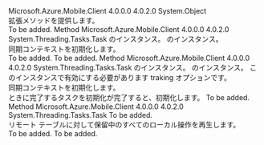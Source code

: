 <Type Name="MobileServiceSyncContextExtensions" FullName="Microsoft.WindowsAzure.MobileServices.MobileServiceSyncContextExtensions">
  <TypeSignature Language="C#" Value="public static class MobileServiceSyncContextExtensions" />
  <TypeSignature Language="ILAsm" Value=".class public auto ansi abstract sealed beforefieldinit MobileServiceSyncContextExtensions extends System.Object" />
  <TypeSignature Language="DocId" Value="T:Microsoft.WindowsAzure.MobileServices.MobileServiceSyncContextExtensions" />
  <TypeSignature Language="VB.NET" Value="Public Module MobileServiceSyncContextExtensions" />
  <TypeSignature Language="F#" Value="type MobileServiceSyncContextExtensions = class" />
  <AssemblyInfo>
    <AssemblyName>Microsoft.Azure.Mobile.Client</AssemblyName>
    <AssemblyVersion>4.0.0.0</AssemblyVersion>
    <AssemblyVersion>4.0.2.0</AssemblyVersion>
  </AssemblyInfo>
  <Base>
    <BaseTypeName>System.Object</BaseTypeName>
  </Base>
  <Interfaces />
  <Docs>
    <summary>
            拡張メソッドを提供します。<see cref="T:Microsoft.WindowsAzure.MobileServices.Sync.IMobileServiceSyncContext" /></summary>
    <remarks>To be added.</remarks>
  </Docs>
  <Members>
    <Member MemberName="InitializeAsync">
      <MemberSignature Language="C#" Value="public static System.Threading.Tasks.Task InitializeAsync (this Microsoft.WindowsAzure.MobileServices.Sync.IMobileServiceSyncContext context, Microsoft.WindowsAzure.MobileServices.Sync.IMobileServiceLocalStore store);" />
      <MemberSignature Language="ILAsm" Value=".method public static hidebysig class System.Threading.Tasks.Task InitializeAsync(class Microsoft.WindowsAzure.MobileServices.Sync.IMobileServiceSyncContext context, class Microsoft.WindowsAzure.MobileServices.Sync.IMobileServiceLocalStore store) cil managed" />
      <MemberSignature Language="DocId" Value="M:Microsoft.WindowsAzure.MobileServices.MobileServiceSyncContextExtensions.InitializeAsync(Microsoft.WindowsAzure.MobileServices.Sync.IMobileServiceSyncContext,Microsoft.WindowsAzure.MobileServices.Sync.IMobileServiceLocalStore)" />
      <MemberSignature Language="VB.NET" Value="&lt;Extension()&gt;&#xA;Public Function InitializeAsync (context As IMobileServiceSyncContext, store As IMobileServiceLocalStore) As Task" />
      <MemberSignature Language="F#" Value="static member InitializeAsync : Microsoft.WindowsAzure.MobileServices.Sync.IMobileServiceSyncContext * Microsoft.WindowsAzure.MobileServices.Sync.IMobileServiceLocalStore -&gt; System.Threading.Tasks.Task" Usage="Microsoft.WindowsAzure.MobileServices.MobileServiceSyncContextExtensions.InitializeAsync (context, store)" />
      <MemberType>Method</MemberType>
      <AssemblyInfo>
        <AssemblyName>Microsoft.Azure.Mobile.Client</AssemblyName>
        <AssemblyVersion>4.0.0.0</AssemblyVersion>
        <AssemblyVersion>4.0.2.0</AssemblyVersion>
      </AssemblyInfo>
      <ReturnValue>
        <ReturnType>System.Threading.Tasks.Task</ReturnType>
      </ReturnValue>
      <Parameters>
        <Parameter Name="context" Type="Microsoft.WindowsAzure.MobileServices.Sync.IMobileServiceSyncContext" RefType="this" />
        <Parameter Name="store" Type="Microsoft.WindowsAzure.MobileServices.Sync.IMobileServiceLocalStore" />
      </Parameters>
      <Docs>
        <param name="context"><see cref="T:Microsoft.WindowsAzure.MobileServices.Sync.IMobileServiceSyncContext" /> のインスタンス。</param>
        <param name="store"><see cref="T:Microsoft.WindowsAzure.MobileServices.Sync.IMobileServiceLocalStore" /> のインスタンス。</param>
        <summary>
            同期コンテキストを初期化します。
            </summary>
        <returns>To be added.</returns>
        <remarks>To be added.</remarks>
      </Docs>
    </Member>
    <Member MemberName="InitializeAsync">
      <MemberSignature Language="C#" Value="public static System.Threading.Tasks.Task InitializeAsync (this Microsoft.WindowsAzure.MobileServices.Sync.IMobileServiceSyncContext context, Microsoft.WindowsAzure.MobileServices.Sync.IMobileServiceLocalStore store, Microsoft.WindowsAzure.MobileServices.Sync.StoreTrackingOptions trackingOptions);" />
      <MemberSignature Language="ILAsm" Value=".method public static hidebysig class System.Threading.Tasks.Task InitializeAsync(class Microsoft.WindowsAzure.MobileServices.Sync.IMobileServiceSyncContext context, class Microsoft.WindowsAzure.MobileServices.Sync.IMobileServiceLocalStore store, valuetype Microsoft.WindowsAzure.MobileServices.Sync.StoreTrackingOptions trackingOptions) cil managed" />
      <MemberSignature Language="DocId" Value="M:Microsoft.WindowsAzure.MobileServices.MobileServiceSyncContextExtensions.InitializeAsync(Microsoft.WindowsAzure.MobileServices.Sync.IMobileServiceSyncContext,Microsoft.WindowsAzure.MobileServices.Sync.IMobileServiceLocalStore,Microsoft.WindowsAzure.MobileServices.Sync.StoreTrackingOptions)" />
      <MemberSignature Language="VB.NET" Value="&lt;Extension()&gt;&#xA;Public Function InitializeAsync (context As IMobileServiceSyncContext, store As IMobileServiceLocalStore, trackingOptions As StoreTrackingOptions) As Task" />
      <MemberSignature Language="F#" Value="static member InitializeAsync : Microsoft.WindowsAzure.MobileServices.Sync.IMobileServiceSyncContext * Microsoft.WindowsAzure.MobileServices.Sync.IMobileServiceLocalStore * Microsoft.WindowsAzure.MobileServices.Sync.StoreTrackingOptions -&gt; System.Threading.Tasks.Task" Usage="Microsoft.WindowsAzure.MobileServices.MobileServiceSyncContextExtensions.InitializeAsync (context, store, trackingOptions)" />
      <MemberType>Method</MemberType>
      <AssemblyInfo>
        <AssemblyName>Microsoft.Azure.Mobile.Client</AssemblyName>
        <AssemblyVersion>4.0.0.0</AssemblyVersion>
        <AssemblyVersion>4.0.2.0</AssemblyVersion>
      </AssemblyInfo>
      <ReturnValue>
        <ReturnType>System.Threading.Tasks.Task</ReturnType>
      </ReturnValue>
      <Parameters>
        <Parameter Name="context" Type="Microsoft.WindowsAzure.MobileServices.Sync.IMobileServiceSyncContext" RefType="this" />
        <Parameter Name="store" Type="Microsoft.WindowsAzure.MobileServices.Sync.IMobileServiceLocalStore" />
        <Parameter Name="trackingOptions" Type="Microsoft.WindowsAzure.MobileServices.Sync.StoreTrackingOptions" />
      </Parameters>
      <Docs>
        <param name="context"><see cref="T:Microsoft.WindowsAzure.MobileServices.Sync.IMobileServiceSyncContext" /> のインスタンス。</param>
        <param name="store"><see cref="T:Microsoft.WindowsAzure.MobileServices.Sync.IMobileServiceLocalStore" /> のインスタンス。</param>
        <param name="trackingOptions">このインスタンスで有効にする必要があります traking オプション<see cref="T:Microsoft.WindowsAzure.MobileServices.Sync.IMobileServiceSyncContext" />です。</param>
        <summary>
            同期コンテキストを初期化します。
            </summary>
        <returns>ときに完了するタスクを初期化が完了すると、初期化します。</returns>
        <remarks>To be added.</remarks>
      </Docs>
    </Member>
    <Member MemberName="PushAsync">
      <MemberSignature Language="C#" Value="public static System.Threading.Tasks.Task PushAsync (this Microsoft.WindowsAzure.MobileServices.Sync.IMobileServiceSyncContext context);" />
      <MemberSignature Language="ILAsm" Value=".method public static hidebysig class System.Threading.Tasks.Task PushAsync(class Microsoft.WindowsAzure.MobileServices.Sync.IMobileServiceSyncContext context) cil managed" />
      <MemberSignature Language="DocId" Value="M:Microsoft.WindowsAzure.MobileServices.MobileServiceSyncContextExtensions.PushAsync(Microsoft.WindowsAzure.MobileServices.Sync.IMobileServiceSyncContext)" />
      <MemberSignature Language="VB.NET" Value="&lt;Extension()&gt;&#xA;Public Function PushAsync (context As IMobileServiceSyncContext) As Task" />
      <MemberSignature Language="F#" Value="static member PushAsync : Microsoft.WindowsAzure.MobileServices.Sync.IMobileServiceSyncContext -&gt; System.Threading.Tasks.Task" Usage="Microsoft.WindowsAzure.MobileServices.MobileServiceSyncContextExtensions.PushAsync context" />
      <MemberType>Method</MemberType>
      <AssemblyInfo>
        <AssemblyName>Microsoft.Azure.Mobile.Client</AssemblyName>
        <AssemblyVersion>4.0.0.0</AssemblyVersion>
        <AssemblyVersion>4.0.2.0</AssemblyVersion>
      </AssemblyInfo>
      <ReturnValue>
        <ReturnType>System.Threading.Tasks.Task</ReturnType>
      </ReturnValue>
      <Parameters>
        <Parameter Name="context" Type="Microsoft.WindowsAzure.MobileServices.Sync.IMobileServiceSyncContext" RefType="this" />
      </Parameters>
      <Docs>
        <param name="context">To be added.</param>
        <summary>
            リモート テーブルに対して保留中のすべてのローカル操作を再生します。
            </summary>
        <returns>To be added.</returns>
        <remarks>To be added.</remarks>
      </Docs>
    </Member>
  </Members>
</Type>